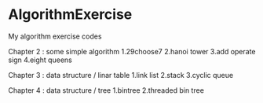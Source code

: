 # AlgorithmExercise
My algorithm exercise codes

Chapter 2 : some simple algorithm
1.29choose7
2.hanoi tower
3.add operate sign
4.eight queens

Chapter 3 : data structure / linar table
1.link list
2.stack
3.cyclic queue

Chapter 4 : data structure / tree
1.bintree
2.threaded bin tree
